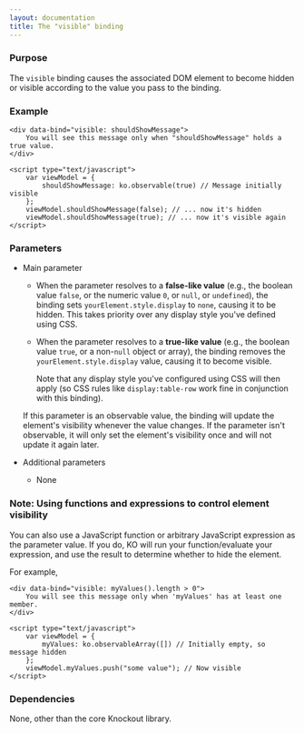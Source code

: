 ```yaml
---
layout: documentation
title: The "visible" binding
---
```


### Purpose
The `visible` binding causes the associated DOM element to become hidden or visible according to the value you pass to the binding.

### Example
    <div data-bind="visible: shouldShowMessage">
	    You will see this message only when "shouldShowMessage" holds a true value.
    </div>

    <script type="text/javascript">
	    var viewModel = {
			shouldShowMessage: ko.observable(true) // Message initially visible
	    };
	    viewModel.shouldShowMessage(false); // ... now it's hidden
	    viewModel.shouldShowMessage(true); // ... now it's visible again
    </script>

### Parameters

  * Main parameter

      * When the parameter resolves to a **false-like value** (e.g., the boolean value `false`, or the numeric value `0`, or `null`, or `undefined`), the binding sets `yourElement.style.display` to `none`, causing it to be hidden. This takes priority over any display style you've defined using CSS.

      * When the parameter resolves to a **true-like value** (e.g., the boolean value `true`, or a non-`null` object or array), the binding removes the `yourElement.style.display` value, causing it to become visible.

        Note that any display style you've configured using CSS will then apply (so CSS rules like `display:table-row` work fine in conjunction with this binding).

    If this parameter is an observable value, the binding will update the element's visibility whenever the value changes. If the parameter isn't observable, it will only set the element's visibility once and will not update it again later.

  * Additional parameters

      * None

### Note: Using functions and expressions to control element visibility

You can also use a JavaScript function or arbitrary JavaScript expression as the parameter value. If you do, KO will run your function/evaluate your expression, and use the result to determine whether to hide the element.

For example,

    <div data-bind="visible: myValues().length > 0">
	    You will see this message only when 'myValues' has at least one member.
    </div>

    <script type="text/javascript">
	    var viewModel = {
			myValues: ko.observableArray([]) // Initially empty, so message hidden
	    };
	    viewModel.myValues.push("some value"); // Now visible
    </script>

### Dependencies

None, other than the core Knockout library.